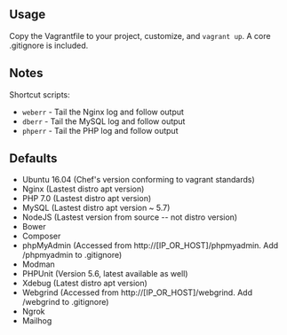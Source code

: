 Usage
-----

Copy the Vagrantfile to your project, customize, and `vagrant up`. A core .gitignore is included.

Notes
-----

Shortcut scripts:

* `weberr` - Tail the Nginx log and follow output
* `dberr` - Tail the MySQL log and follow output
* `phperr` - Tail the PHP log and follow output

Defaults
--------

* Ubuntu 16.04 (Chef's version conforming to vagrant standards)
* Nginx (Lastest distro apt version)
* PHP 7.0 (Lastest distro apt version)
* MySQL (Lastest distro apt version ~ 5.7)
* NodeJS (Lastest version from source -- not distro version)
* Bower
* Composer
* phpMyAdmin (Accessed from http://[IP_OR_HOST]/phpmyadmin. Add /phpmyadmin to .gitignore)
* Modman
* PHPUnit (Version 5.6, latest available as well)
* Xdebug (Latest distro apt version)
* Webgrind (Accessed from http://[IP_OR_HOST]/webgrind. Add /webgrind to .gitignore)
* Ngrok
* Mailhog
